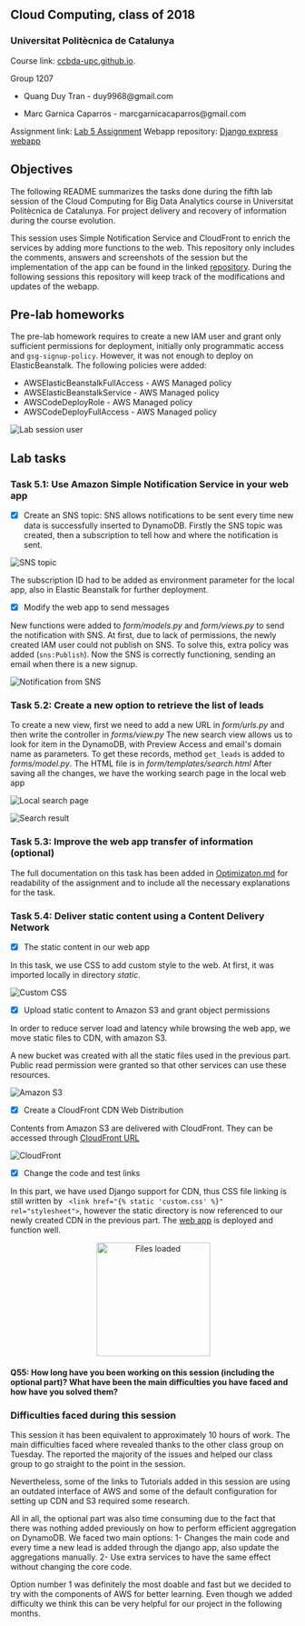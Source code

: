 Cloud Computing, class of 2018
------------------------------

### Universitat Politècnica de Catalunya

Course link: [ccbda-upc.github.io](https://ccbda-upc.github.io/).

Group 1207

-   Quang Duy Tran - duy9968\@gmail.com

-   Marc Garnica Caparros - marcgarnicacaparros\@gmail.com

Assignment link: [Lab 5 Assignment](https://github.com/CCBDA-UPC/Assignments-2018/blob/master/Lab05.md)
Webapp repository: [Django express webapp](https://github.com/marcgarnica13/eb-django-express-singup-base)

## Objectives

The following README summarizes the tasks done during the fifth lab session of the Cloud Computing for Big Data Analytics course in Universitat Politècnica de Catalunya. For project delivery and recovery of information during the course evolution.

This session uses Simple Notification Service and CloudFront to enrich the services by adding more functions to the web. This repository only includes the comments, answers and screenshots of the session but the implementation of the app can be found in the linked [repository](https://github.com/marcgarnica13/eb-django-express-singup-base). During the following sessions this repository will keep track of the modifications and updates of the webapp.

## Pre-lab homeworks

The pre-lab homework requires to create a new IAM user and grant only sufficient permissions for deployment, initially only programmatic access and `gsg-signup-policy`. However, it was not enough to deploy on ElasticBeanstalk. The following policies were added:
-   AWSElasticBeanstalkFullAccess - AWS Managed policy
-   AWSElasticBeanstalkService - AWS Managed policy
-   AWSCodeDeployRole - AWS Managed policy
-   AWSCodeDeployFullAccess - AWS Managed policy

![Lab session user](img/lab_user_policies.png)

## Lab tasks

### Task 5.1: Use Amazon Simple Notification Service in your web app
-  [x] Create an SNS topic: SNS allows notifications to be sent every time new data is successfully inserted to DynamoDB. Firstly the SNS topic was created, then a subscription to tell how and where the notification is sent.

![SNS topic](img/sns.png)

The subscription ID had to be added as environment parameter for the local app, also in Elastic Beanstalk for further deployment.

-  [x] Modify the web app to send messages

New functions were added to _form/models.py_ and _form/views.py_ to send the notification with SNS. At first, due to lack of permissions, the newly created IAM user could not publish on SNS. To solve this, extra policy was added (`sns:Publish`). Now the SNS is correctly functioning, sending an email when there is a new signup.

![Notification from SNS](img/receiving_new_singup.png)

### Task 5.2: Create a new option to retrieve the list of leads

To create a new view, first we need to add a new URL in _form/urls.py_ and then write the controller in _forms/view.py_
The new search view allows us to look for item in the DynamoDB, with Preview Access and email's domain name as parameters. To get these records, method `get_leads` is added to _forms/model.py_. The HTML file is in _form/templates/search.html_
After saving all the changes, we have the working search page in the local web app

![Local search page](img/search_local.png)

![Search result](img/search_local_result.png)

### Task 5.3: Improve the web app transfer of information (optional)
The full documentation on this task has been added in [Optimizaton.md](./Optimization.md) for readability of the assignment and to include all the necessary explanations for the task.

### Task 5.4: Deliver static content using a Content Delivery Network

-  [x] The static content in our web app

In this task, we use CSS to add custom style to the web. At first, it was imported locally in directory _static_.

![Custom CSS](img/css.png)

-  [x] Upload static content to Amazon S3 and grant object permissions

In order to reduce server load and latency while browsing the web app, we move static files to CDN, with amazon S3.

A new bucket was created with all the static files used in the previous part. Public read permission were granted so that other services can use these resources.

![Amazon S3](img/s3.png)

-  [x] Create a CloudFront CDN Web Distribution

Contents from Amazon S3 are delivered with CloudFront. They can be accessed through [CloudFront URL](http://d1r98hpe7s1rff.cloudfront.net/custom.css)

![CloudFront](img/cloudfront.png)

-  [x] Change the code and test links

In this part, we have used Django support for CDN, thus CSS file linking is still written by ` <link href="{% static 'custom.css' %}" rel="stylesheet">`, however the static directory is now referenced to our newly created CDN in the previous part.
The [web app](http://gsgsignup-cc.eu-west-1.elasticbeanstalk.com/) is deployed and function well.

<p align="center"><img src="./img/load.png" title="Files loaded"/ width="200"></p>

#### Q55: How long have you been working on this session (including the optional part)? What have been the main difficulties you have faced and how have you solved them?
### Difficulties faced during this session

This session it has been equivalent to approximately 10 hours of work. The main difficulties faced where revealed thanks to the other class group on Tuesday. The reported the majority of the issues and helped our class group to go straight to the point in the session.

Nevertheless, some of the links to Tutorials added in this session are using an outdated interface of AWS and some of the default configuration for setting up CDN and S3 required some research.

All in all, the optional part was also time consuming due to the fact that there was nothing added previously on how to perform efficient aggregation on DynamoDB. We faced two main options:
 1- Changes the main code and every time a new lead is added through the django app, also update the aggregations manually.
 2- Use extra services to have the same effect without changing the core code.

Option number 1 was definitely the most doable and fast but we decided to try with the components of AWS for better learning. Even though we added difficulty we think this can be very helpful for our project in the following months.
